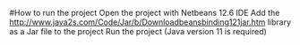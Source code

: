 #How to run the project
Open the project with Netbeans 12.6 IDE
Add the http://www.java2s.com/Code/Jar/b/Downloadbeansbinding121jar.htm library as a Jar file to the project
Run the project (Java version 11 is required)
